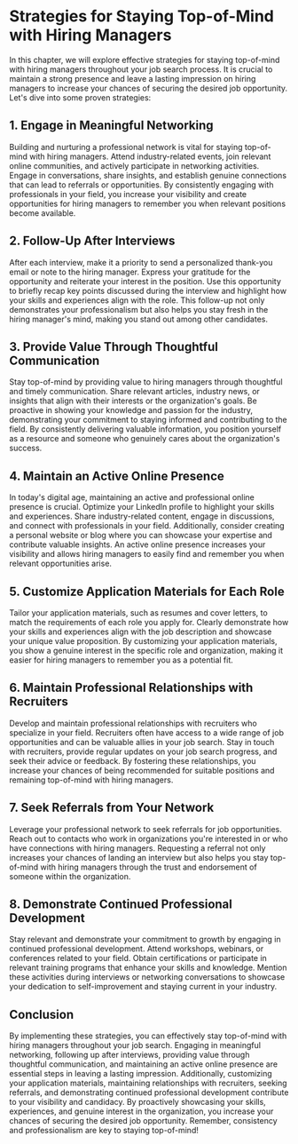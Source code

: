 Strategies for Staying Top-of-Mind with Hiring Managers
==================================================================

In this chapter, we will explore effective strategies for staying top-of-mind with hiring managers throughout your job search process. It is crucial to maintain a strong presence and leave a lasting impression on hiring managers to increase your chances of securing the desired job opportunity. Let's dive into some proven strategies:

1\. **Engage in Meaningful Networking**
------------------------------------------

Building and nurturing a professional network is vital for staying top-of-mind with hiring managers. Attend industry-related events, join relevant online communities, and actively participate in networking activities. Engage in conversations, share insights, and establish genuine connections that can lead to referrals or opportunities. By consistently engaging with professionals in your field, you increase your visibility and create opportunities for hiring managers to remember you when relevant positions become available.

2\. **Follow-Up After Interviews**
-------------------------------------

After each interview, make it a priority to send a personalized thank-you email or note to the hiring manager. Express your gratitude for the opportunity and reiterate your interest in the position. Use this opportunity to briefly recap key points discussed during the interview and highlight how your skills and experiences align with the role. This follow-up not only demonstrates your professionalism but also helps you stay fresh in the hiring manager's mind, making you stand out among other candidates.

3\. **Provide Value Through Thoughtful Communication**
---------------------------------------------------------

Stay top-of-mind by providing value to hiring managers through thoughtful and timely communication. Share relevant articles, industry news, or insights that align with their interests or the organization's goals. Be proactive in showing your knowledge and passion for the industry, demonstrating your commitment to staying informed and contributing to the field. By consistently delivering valuable information, you position yourself as a resource and someone who genuinely cares about the organization's success.

4\. **Maintain an Active Online Presence**
---------------------------------------------

In today's digital age, maintaining an active and professional online presence is crucial. Optimize your LinkedIn profile to highlight your skills and experiences. Share industry-related content, engage in discussions, and connect with professionals in your field. Additionally, consider creating a personal website or blog where you can showcase your expertise and contribute valuable insights. An active online presence increases your visibility and allows hiring managers to easily find and remember you when relevant opportunities arise.

5\. **Customize Application Materials for Each Role**
--------------------------------------------------------

Tailor your application materials, such as resumes and cover letters, to match the requirements of each role you apply for. Clearly demonstrate how your skills and experiences align with the job description and showcase your unique value proposition. By customizing your application materials, you show a genuine interest in the specific role and organization, making it easier for hiring managers to remember you as a potential fit.

6\. **Maintain Professional Relationships with Recruiters**
--------------------------------------------------------------

Develop and maintain professional relationships with recruiters who specialize in your field. Recruiters often have access to a wide range of job opportunities and can be valuable allies in your job search. Stay in touch with recruiters, provide regular updates on your job search progress, and seek their advice or feedback. By fostering these relationships, you increase your chances of being recommended for suitable positions and remaining top-of-mind with hiring managers.

7\. **Seek Referrals from Your Network**
-------------------------------------------

Leverage your professional network to seek referrals for job opportunities. Reach out to contacts who work in organizations you're interested in or who have connections with hiring managers. Requesting a referral not only increases your chances of landing an interview but also helps you stay top-of-mind with hiring managers through the trust and endorsement of someone within the organization.

8\. **Demonstrate Continued Professional Development**
---------------------------------------------------------

Stay relevant and demonstrate your commitment to growth by engaging in continued professional development. Attend workshops, webinars, or conferences related to your field. Obtain certifications or participate in relevant training programs that enhance your skills and knowledge. Mention these activities during interviews or networking conversations to showcase your dedication to self-improvement and staying current in your industry.

**Conclusion**
--------------

By implementing these strategies, you can effectively stay top-of-mind with hiring managers throughout your job search. Engaging in meaningful networking, following up after interviews, providing value through thoughtful communication, and maintaining an active online presence are essential steps in leaving a lasting impression. Additionally, customizing your application materials, maintaining relationships with recruiters, seeking referrals, and demonstrating continued professional development contribute to your visibility and candidacy. By proactively showcasing your skills, experiences, and genuine interest in the organization, you increase your chances of securing the desired job opportunity. Remember, consistency and professionalism are key to staying top-of-mind!
